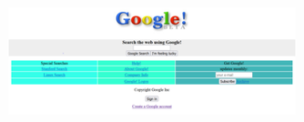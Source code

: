 ![google_beta_1998](https://github.com/george-brand/html_google-1998/blob/main/img/google_beta_1998.PNG)
